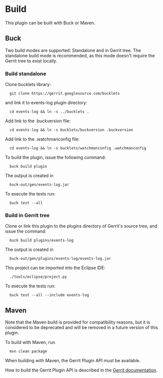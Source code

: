 Build
=====

This plugin can be built with Buck or Maven.

Buck
----

Two build modes are supported: Standalone and in Gerrit tree.
The standalone build mode is recommended, as this mode doesn't require
the Gerrit tree to exist locally.


### Build standalone

Clone bucklets library:

```
  git clone https://gerrit.googlesource.com/bucklets

```
and link it to events-log plugin directory:

```
  cd events-log && ln -s ../bucklets .
```

Add link to the .buckversion file:

```
  cd events-log && ln -s bucklets/buckversion .buckversion
```

Add link to the .watchmanconfig file:

```
  cd events-log && ln -s bucklets/watchmanconfig .watchmanconfig
```

To build the plugin, issue the following command:

```
  buck build plugin
```

The output is created in

```
  buck-out/gen/events-log.jar
```

To execute the tests run:

```
  buck test --all
```

### Build in Gerrit tree

Clone or link this plugin to the plugins directory of Gerrit's source
tree, and issue the command:

```
  buck build plugins/events-log
```

The output is created in

```
  buck-out/gen/plugins/events-log/events-log.jar
```

This project can be imported into the Eclipse IDE:

```
  ./tools/eclipse/project.py
```

To execute the tests run:

```
  buck test --all --include events-log
```

Maven
-----

Note that the Maven build is provided for compatibility reasons, but
it is considered to be deprecated and will be removed in a future
version of this plugin.

To build with Maven, run

```
  mvn clean package
```

When building with Maven, the Gerrit Plugin API must be available.

How to build the Gerrit Plugin API is described in the [Gerrit
documentation](../../../Documentation/dev-buck.html#_extension_and_plugin_api_jar_files).
